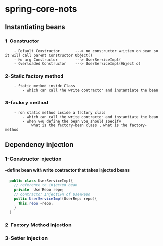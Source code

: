 # spring-core-nots
## Instantiating beans
###	1-Constructor
  		- Default Constructor    	---> no constructor written on bean so it will call parent Constructor Object()
  		- No arg Constructor 		---> UserServiceImpl()
  		- Overloaded Constructor 	---> UserServiceImpl(Object o)

###	2-Static factory method
  		- Static method inside Class
  			- which can call the write contractor and instantiate the bean
###	3-factory method
  		- non static method inside a factory class
  			- which can call the write contractor and instantiate the bean
  			- when you define the bean you should specify
  				what is the factory-bean class , what is the factory-method
## Dependency Injection
### 1-Constructor Injection
####  -define bean with write contractor that takes injected beans
```java
  public class UserServiceImpl{
    // reference to injected bean
    private  UserRepo repo;
    // contractor Injection of UserRepo
    public UserServiceImpl(UserRepo repo){
      this.repo =repo;
    }
  }
```
### 2-Factory Method Injection
### 3-Setter Injection

